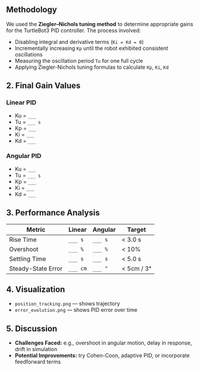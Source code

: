 ## Methodology

We used the **Ziegler–Nichols tuning method** to determine appropriate gains for the TurtleBot3 PID controller. The process involved:

- Disabling integral and derivative terms (`Ki = Kd = 0`)
- Incrementally increasing `Kp` until the robot exhibited consistent oscillations
- Measuring the oscillation period `Tu` for one full cycle
- Applying Ziegler-Nichols tuning formulas to calculate `Kp`, `Ki`, `Kd`



## 2. Final Gain Values

### Linear PID

- Ku = `___`
- Tu = `___ s`
- Kp = `___`
- Ki = `___`
- Kd = `___`

### Angular PID

- Ku = `___`
- Tu = `___ s`
- Kp = `___`
- Ki = `___`
- Kd = `___`

## 3. Performance Analysis

| Metric             | Linear     | Angular    | Target      |
|--------------------|------------|------------|-------------|
| Rise Time          | `___ s`    | `___ s`    | < 3.0 s     |
| Overshoot          | `___ %`    | `___ %`    | < 10%       |
| Settling Time      | `___ s`    | `___ s`    | < 5.0 s     |
| Steady-State Error | `___ cm`   | `___ °`    | < 5cm / 3°  |

## 4. Visualization

- `position_tracking.png` — shows trajectory
- `error_evolution.png` — shows PID error over time

## 5. Discussion

- **Challenges Faced:** e.g., overshoot in angular motion, delay in response, drift in simulation
- **Potential Improvements:** try Cohen-Coon, adaptive PID, or incorporate feedforward terms
